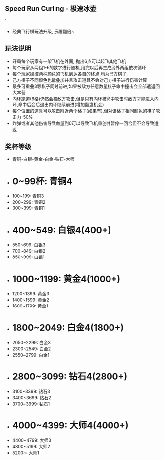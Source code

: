 
## Speed Run Curling - 极速冰壶
`
* 经典飞行棋玩法升级, 乐趣翻倍~

## 玩法说明
* 开局每个玩家有一架飞机在外面, 抛出6点可以起飞其他飞机
* 每个玩家从两组1-6的数字进行随机,用完以后再生成另外两组依次循环
* 每个玩家操控两种颜色的飞机到达各自的终点,均为己方棋子,
* 己方棋子不同颜色也能叠加并且攻击道具不会对己方棋子进行伤害计算
* 最多可重叠3颗棋子同时前进,如果被敌方任意数量棋子命中撞击会全部遣返回大本营
* 内环跑道(6格)仍然会被敌方攻击,但是只有内环被命中攻击时敌方才能进入内环,命中后会后退出内环继续前进(增加翻盘机会)
* 每个位置的道具可以攻击附近两个格子(如果有),但对该格子相同颜色的棋子攻击力-50%
* 炸弹或者其他伤害导致血量到0可以导致飞机重创并暂停一回合但不会导致遣返

## 奖杯等级
* 青铜-白银-黄金-白金-钻石-大师
* # 0~99杯: 青铜4
* 100~199: 青铜3
* 200~299: 青铜2
* 300~399: 青铜1
* # 400~549: 白银4(400+)
* 550~699: 白银3
* 700~849: 白银2
* 850~999: 白银1
* # 1000~1199: 黄金4(1000+)
* 1200~1399: 黄金3
* 1400~1599: 黄金2
* 1600~1799: 黄金1
* # 1800~2049: 白金4(1800+)
* 2050~2299: 白金3
* 2300~2549: 白金2
* 2550~2799: 白金1
* # 2800~3099: 钻石4(2800+)
* 3100~3399: 钻石3
* 3400~3699: 钻石2
* 3700~3999: 钻石1
* # 4000~4399: 大师4(4000+)
* 4400~4799: 大师3
* 4800~5199: 大师2
* 5200~: 大师1
